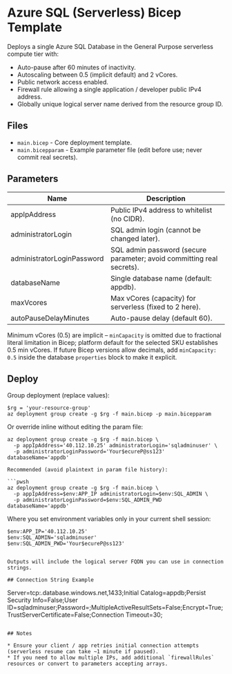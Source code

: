 # Azure SQL (Serverless) Bicep Template

Deploys a single Azure SQL Database in the General Purpose serverless compute tier with:

* Auto-pause after 60 minutes of inactivity.
* Autoscaling between 0.5 (implicit default) and 2 vCores.
* Public network access enabled.
* Firewall rule allowing a single application / developer public IPv4 address.
* Globally unique logical server name derived from the resource group ID.

## Files

* `main.bicep` - Core deployment template.
* `main.bicepparam` - Example parameter file (edit before use; never commit real secrets).

## Parameters

| Name | Description |
|------|-------------|
| appIpAddress | Public IPv4 address to whitelist (no CIDR). |
| administratorLogin | SQL admin login (cannot be changed later). |
| administratorLoginPassword | SQL admin password (secure parameter; avoid committing real secrets). |
| databaseName | Single database name (default: appdb). |
| maxVcores | Max vCores (capacity) for serverless (fixed to 2 here). |
| autoPauseDelayMinutes | Auto-pause delay (default 60). |

Minimum vCores (0.5) are implicit – `minCapacity` is omitted due to fractional literal limitation in Bicep; platform default for the selected SKU establishes 0.5 min vCores. If future Bicep versions allow decimals, add `minCapacity: 0.5` inside the database `properties` block to make it explicit.

## Deploy

Group deployment (replace values):

```pwsh
$rg = 'your-resource-group'
az deployment group create -g $rg -f main.bicep -p main.bicepparam
```

Or override inline without editing the param file:

```pwsh
az deployment group create -g $rg -f main.bicep \
  -p appIpAddress='40.112.10.25' administratorLogin='sqladminuser' \
  -p administratorLoginPassword='Your$ecureP@ss123' databaseName='appdb'

Recommended (avoid plaintext in param file history):

```pwsh
az deployment group create -g $rg -f main.bicep \
  -p appIpAddress=$env:APP_IP administratorLogin=$env:SQL_ADMIN \
  -p administratorLoginPassword=$env:SQL_ADMIN_PWD databaseName='appdb'
```

Where you set environment variables only in your current shell session:

```pwsh
$env:APP_IP='40.112.10.25'
$env:SQL_ADMIN='sqladminuser'
$env:SQL_ADMIN_PWD='Your$ecureP@ss123'
```
```

Outputs will include the logical server FQDN you can use in connection strings.

## Connection String Example

```
Server=tcp:<serverName>.database.windows.net,1433;Initial Catalog=appdb;Persist Security Info=False;User ID=sqladminuser;Password=<password>;MultipleActiveResultSets=False;Encrypt=True;TrustServerCertificate=False;Connection Timeout=30;
```

## Notes

* Ensure your client / app retries initial connection attempts (serverless resume can take ~1 minute if paused).
* If you need to allow multiple IPs, add additional `firewallRules` resources or convert to parameters accepting arrays.
